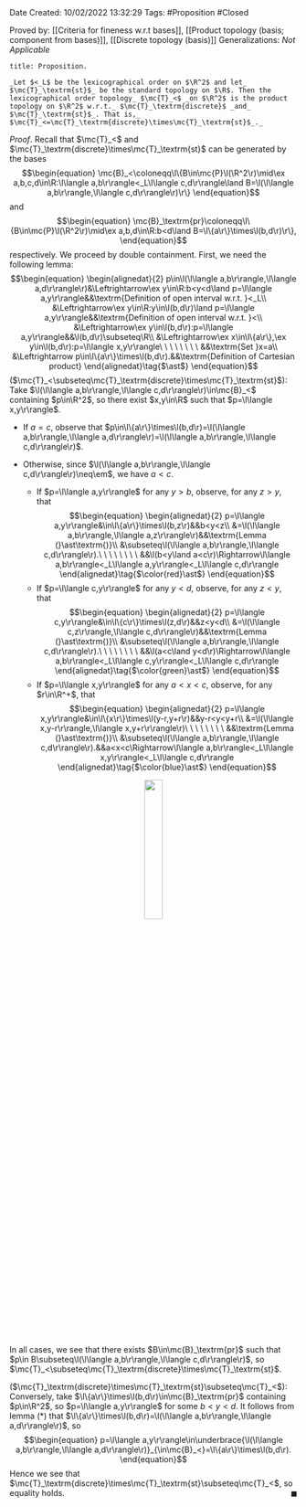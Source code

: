 <br />
<br />

Date Created: 10/02/2022 13:32:29
Tags: #Proposition #Closed 

Proved by: [[Criteria for fineness w.r.t bases]], [[Product topology (basis; component from bases)]], [[Discrete topology (basis)]]
Generalizations: _Not Applicable_

``` ad-Proposition
title: Proposition.

_Let $<_L$ be the lexicographical order on $\R^2$ and let_ $\mc{T}_\textrm{st}$_ be the standard topology on $\R$. Then the lexicographical order topology_ $\mc{T}_<$ _on $\R^2$ is the product topology on $\R^2$ w.r.t._ $\mc{T}_\textrm{discrete}$ _and_ $\mc{T}_\textrm{st}$_. That is,_ $\mc{T}_<=\mc{T}_\textrm{discrete}\times\mc{T}_\textrm{st}$_._

```

_Proof_. Recall that $\mc{T}_<$ and $\mc{T}_\textrm{discrete}\times\mc{T}_\textrm{st}$ can be generated by the bases
$$\begin{equation}
    \mc{B}_<\coloneqq\l\{B\in\mc{P}\l(\R^2\r)\mid\ex a,b,c,d\in\R:\l\langle a,b\r\rangle<_L\l\langle c,d\r\rangle\land B=\l(\l\langle a,b\r\rangle,\l\langle c,d\r\rangle\r)\r\}
\end{equation}$$
and
$$\begin{equation}
    \mc{B}_\textrm{pr}\coloneqq\l\{B\in\mc{P}\l(\R^2\r)\mid\ex a,b,d\in\R:b<d\land B=\l\{a\r\}\times\l(b,d\r)\r\},
\end{equation}$$
respectively. We proceed by double containment. First, we need the following lemma:
$$\begin{equation}
    \begin{alignedat}{2}
        p\in\l(\l\langle a,b\r\rangle,\l\langle a,d\r\rangle\r)&\Leftrightarrow\ex y\in\R:b<y<d\land p=\l\langle a,y\r\rangle&&\textrm{Definition of open interval w.r.t. }<_L\\
        &\Leftrightarrow\ex y\in\R:y\in\l(b,d\r)\land p=\l\langle a,y\r\rangle&&\textrm{Definition of open interval w.r.t. }<\\
        &\Leftrightarrow\ex y\in\l(b,d\r):p=\l\langle a,y\r\rangle&&\l(b,d\r)\subseteq\R\\
        &\Leftrightarrow\ex x\in\l\{a\r\},\ex y\in\l(b,d\r):p=\l\langle x,y\r\rangle\ \ \ \ \ \ \ \ &&\textrm{Set }x=a\\
        &\Leftrightarrow p\in\l\{a\r\}\times\l(b,d\r).&&\textrm{Definition of Cartesian product}
    \end{alignedat}\tag{$\ast$}
\end{equation}$$
($\mc{T}_<\subseteq\mc{T}_\textrm{discrete}\times\mc{T}_\textrm{st}$): Take $\l(\l\langle a,b\r\rangle,\l\langle c,d\r\rangle\r)\in\mc{B}_<$ containing $p\in\R^2$, so there exist $x,y\in\R$ such that $p=\l\langle x,y\r\rangle$. 
* If $a=c$, observe that $p\in\l\{a\r\}\times\l(b,d\r)=\l(\l\langle a,b\r\rangle,\l\langle a,d\r\rangle\r)=\l(\l\langle a,b\r\rangle,\l\langle c,d\r\rangle\r)$.

* Otherwise, since $\l(\l\langle a,b\r\rangle,\l\langle c,d\r\rangle\r)\neq\em$, we have $a<c$.
    * If $p=\l\langle a,y\r\rangle$ for any $y>b$, observe, for any $z>y$, that$$\begin{equation}
      \begin{alignedat}{2}
        p=\l\langle a,y\r\rangle&\in\l\{a\r\}\times\l(b,z\r)&&b<y<z\\
        &=\l(\l\langle a,b\r\rangle,\l\langle a,z\r\rangle\r)&&\textrm{Lemma (}\ast\textrm{)}\\
        &\subseteq\l(\l\langle a,b\r\rangle,\l\langle c,d\r\rangle\r).\ \ \ \ \ \ \ \ &&\l(b<y\land a<c\r)\Rightarrow\l\langle a,b\r\rangle<_L\l\langle a,y\r\rangle<_L\l\langle c,d\r\rangle
      \end{alignedat}\tag{$\color{red}\ast$}
      \end{equation}$$
    * If $p=\l\langle c,y\r\rangle$ for any $y<d$, observe, for any $z<y$, that$$\begin{equation}
      \begin{alignedat}{2}
        p=\l\langle c,y\r\rangle&\in\l\{c\r\}\times\l(z,d\r)&&z<y<d\\
        &=\l(\l\langle c,z\r\rangle,\l\langle c,d\r\rangle\r)&&\textrm{Lemma (}\ast\textrm{)}\\
        &\subseteq\l(\l\langle a,b\r\rangle,\l\langle c,d\r\rangle\r).\ \ \ \ \ \ \ \ &&\l(a<c\land y<d\r)\Rightarrow\l\langle a,b\r\rangle<_L\l\langle c,y\r\rangle<_L\l\langle c,d\r\rangle
      \end{alignedat}\tag{$\color{green}\ast$}
      \end{equation}$$
    * If $p=\l\langle x,y\r\rangle$ for any $a<x<c$, observe, for any $r\in\R^+$, that$$\begin{equation}
      \begin{alignedat}{2}
        p=\l\langle x,y\r\rangle&\in\l\{x\r\}\times\l(y-r,y+r\r)&&y-r<y<y+r\\
        &=\l(\l\langle x,y-r\r\rangle,\l\langle x,y+r\r\rangle\r)\ \ \ \ \ \ \ \ &&\textrm{Lemma (}\ast\textrm{)}\\
        &\subseteq\l(\l\langle a,b\r\rangle,\l\langle c,d\r\rangle\r).&&a<x<c\Rightarrow\l\langle a,b\r\rangle<_L\l\langle x,y\r\rangle<_L\l\langle c,d\r\rangle
      \end{alignedat}\tag{$\color{blue}\ast$}
      \end{equation}$$  

<center><img src="https://raw.githubusercontent.com/zhaoshenzhai/MathWiki/master/Images/10-02-2022_1540/image.svg", width=25%></center>

In all cases, we see that there exists $B\in\mc{B}_\textrm{pr}$ such that $p\in B\subseteq\l(\l\langle a,b\r\rangle,\l\langle c,d\r\rangle\r)$, so $\mc{T}_<\subseteq\mc{T}_\textrm{discrete}\times\mc{T}_\textrm{st}$.

($\mc{T}_\textrm{discrete}\times\mc{T}_\textrm{st}\subseteq\mc{T}_<$): Conversely, take $\l\{a\r\}\times\l(b,d\r)\in\mc{B}_\textrm{pr}$ containing $p\in\R^2$, so $p=\l\langle a,y\r\rangle$ for some $b<y<d$. It follows from lemma ($\ast$) that $\l\{a\r\}\times\l(b,d\r)=\l(\l\langle a,b\r\rangle,\l\langle a,d\r\rangle\r)$, so
$$\begin{equation}
    p=\l\langle a,y\r\rangle\in\underbrace{\l(\l\langle a,b\r\rangle,\l\langle a,d\r\rangle\r)}_{\in\mc{B}_<}=\l\{a\r\}\times\l(b,d\r).
\end{equation}$$
Hence we see that $\mc{T}_\textrm{discrete}\times\mc{T}_\textrm{st}\subseteq\mc{T}_<$, so equality holds.<span style="float:right;">$\blacksquare$</span>
